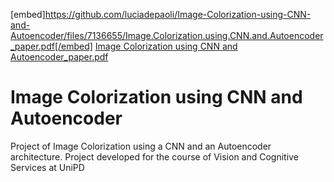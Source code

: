 [embed]https://github.com/luciadepaoli/Image-Colorization-using-CNN-and-Autoencoder/files/7136655/Image.Colorization.using.CNN.and.Autoencoder_paper.pdf[/embed]
[Image Colorization using CNN and Autoencoder_paper.pdf](https://github.com/luciadepaoli/Image-Colorization-using-CNN-and-Autoencoder/files/7136655/Image.Colorization.using.CNN.and.Autoencoder_paper.pdf)
# Image Colorization using CNN and Autoencoder
Project of Image Colorization using a CNN and an Autoencoder architecture. Project developed for the course of Vision and Cognitive Services at UniPD

